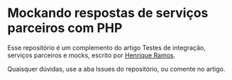 # Mockando respostas de serviços parceiros com PHP

Esse repositório é um complemento do artigo Testes de integração, serviços parceiros e mocks, escrito por [Henrique Ramos](https://www.linkedin.com/in/henriqueramos/).

Quaisquer dúvidas, use a aba Issues do repositório, ou comente no artigo.